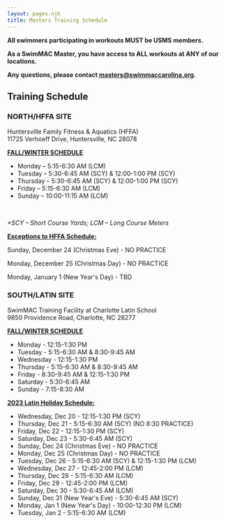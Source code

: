 ```yaml
---
layout: pages.njk
title: Masters Training Schedule
---
```

<div class="bg-gray-100 p-6 my-6 text-center" markdown="1">

**All swimmers participating in workouts MUST be USMS members.** 

**As a SwimMAC Master, you have access to ALL workouts at ANY of our locations.**

**Any questions, please contact <a href="mailto:cthomas@swimmaccarolina.org" target="_blank" rel="noopener">masters@swimmaccarolina.org</a>.**

</div>

<h2 class="separator-center">Training Schedule</h2>

<div class="flex flex-wrap -mx-4" markdown="1">
<div class="w-full md:w-1/2 p-4" markdown="1">

### NORTH/HFFA SITE

<p>Huntersville Family Fitness & Aquatics (HFFA)<br>11725 Verhoeff Drive, Huntersville, NC 28078</p>

<span style="text-decoration: underline;"><strong>FALL/WINTER SCHEDULE</strong></span>

<ul>

<li>Monday – 5:15-6:30 AM (LCM)

<li>Tuesday – 5:30-6:45 AM (SCY) & 12:00-1:00 PM (SCY)

<li>Thursday – 5:30-6:45 AM (SCY) & 12:00-1:00 PM (SCY)

<li>Friday – 5:15-6:30 AM (LCM)

<li>Sunday – 10:00-11:15 AM (LCM)

</ul>

<br>

*\*SCY – Short Course Yards; LCM – Long Course Meters*

<div class="bg-gray-100 p-6 my-6 text-left" markdown="1">

<span style="text-decoration: underline;"><strong>Exceptions to HFFA Schedule:</strong></span>

Sunday, December 24 (Christmas Eve) - NO PRACTICE

Monday, December 25 (Christmas Day) - NO PRACTICE

Monday, January 1 (New Year's Day) - TBD

</div>

</div>

<div class="w-full md:w-1/2 p-4" markdown="1">

### SOUTH/LATIN SITE

<p>SwimMAC Training Facility at Charlotte Latin School<br>9850 Providence Road, Charlotte, NC 28277</p>

<span style="text-decoration: underline;"><strong>FALL/WINTER SCHEDULE</strong></span>

<ul>

<li>Monday - 12:15-1:30 PM

<li>Tuesday - 5:15-6:30 AM & 8:30-9:45 AM

<li>Wednesday - 12:15-1:30 PM

<li>Thursday - 5:15-6:30 AM & 8:30-9:45 AM

<li>Friday - 8:30-9:45 AM & 12:15-1:30 PM

<li>Saturday - 5:30-6:45 AM

<li>Sunday - 7:15-8:30 AM

</ul>

<div class="bg-gray-100 p-6 my-6 text-left" markdown="1">

<span style="text-decoration: underline;"><strong>2023 Latin Holiday Schedule:</strong></span>

<ul>

<li>Wednesday, Dec 20 - 12:15-1:30 PM (SCY)

<li>Thursday, Dec 21 - 5:15-6:30 AM (SCY) (NO 8:30 PRACTICE)

<li>Friday, Dec 22 - 12:15-1:30 PM (SCY)

<li>Saturday, Dec 23 - 5:30-6:45 AM (SCY)

<li>Sunday, Dec 24 (Christmas Eve) - NO PRACTICE

<li>Monday, Dec 25 (Christmas Day) - NO PRACTICE

<li>Tuesday, Dec 26 - 5:15-6:30 AM (SCY) & 12:15-1:30 PM (LCM)

<li>Wednesday, Dec 27 - 12:45-2:00 PM (LCM)

<li>Thursday, Dec 28 - 5:15-6:30 AM (LCM)

<li>Friday, Dec 29 - 12:45-2:00 PM (LCM)

<li>Saturday, Dec 30 - 5:30-6:45 AM (LCM)

<li>Sunday, Dec 31 (New Year's Eve) - 5:30-6:45 AM (SCY)

<li>Monday, Jan 1 (New Year's Day) - 10:00-12:30 PM (LCM)

<li>Tuesday, Jan 2 - 5:15-6:30 AM (LCM)

</ul>

</div>

</div>

</div>